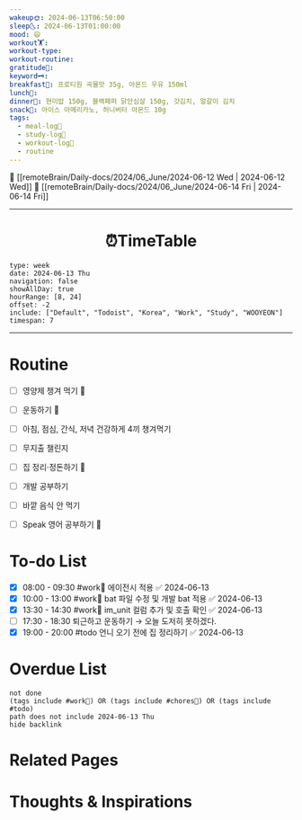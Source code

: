 ```yaml
---
wakeup🌞: 2024-06-13T06:50:00
sleep🌜: 2024-06-13T01:00:00
mood: 😄
workout🏋️: 
workout-type: 
workout-routine: 
gratitude🙏: 
keyword🗝️: 
breakfast🍳: 프로티원 곡물맛 35g, 아몬드 우유 150ml
lunch🍚: 
dinner🥗: 현미밥 150g, 블랙페퍼 닭안심살 150g, 갓김치, 얼갈이 김치
snack🍬: 아이스 아메리카노, 허니버터 아몬드 10g
tags:
  - meal-log📝
  - study-log📓
  - workout-log💪
  - routine
---
```


🔺 [[remoteBrain/Daily-docs/2024/06_June/2024-06-12 Wed | 2024-06-12 Wed]]
🔻 [[remoteBrain/Daily-docs/2024/06_June/2024-06-14 Fri | 2024-06-14 Fri]]
___
<h1> <center>⏰TimeTable </center> </h1>

```gEvent
type: week
date: 2024-06-13 Thu
navigation: false
showAllDay: true
hourRange: [8, 24]
offset: -2
include: ["Default", "Todoist", "Korea", "Work", "Study", "WOOYEON"]
timespan: 7
```

--- 


# Routine 

- [ ] 영양제 챙겨 먹기 🔼 
- [ ] 운동하기 🔼
- [ ] 아침, 점심, 간식, 저녁 건강하게 4끼 챙겨먹기
- [ ] 무지출 챌린지 
- [ ] 집 정리·정돈하기 🔼
- [ ] 개발 공부하기
- [ ] 바깥 음식 안 먹기 
- [ ] Speak 영어 공부하기 🔼 


# To-do List

- [x] 08:00 - 09:30 #work💼 에이전시 적용 ✅ 2024-06-13
- [x] 10:00 - 13:00 #work💼 bat 파일 수정 및 개발 bat 적용 ✅ 2024-06-13
- [x] 13:30 - 14:30 #work💼 im_unit 컬럼 추가 및 호출 확인 ✅ 2024-06-13
- [ ] 17:30 - 18:30  퇴근하고 운동하기 → 오늘 도저히 못하겠다. 
- [x] 19:00 - 20:00 #todo 언니 오기 전에 집 정리하기 ✅ 2024-06-13

# Overdue List
```tasks
not done
(tags include #work💼) OR (tags include #chores🧺) OR (tags include #todo)
path does not include 2024-06-13 Thu
hide backlink
```

# Related Pages



# Thoughts & Inspirations

